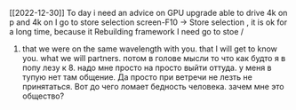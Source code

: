 [[2022-12-30]]
To day i need an advice on GPU upgrade able to drive 4k on p and 4k on
I go to store selection screen-F10 → Store selection , it is ok for a long time, because it Rebuilding framework
I need go to stoe /
1. that we were on the same wavelength with you. that I will get to know you. what we will   partners. потом в голове мысли то что как будто я в попу лезу к 8. надо мне просто на просто выйти оттуда. у меня в тупую нет там общение. Да просто при ветречи не лезть не принятаться. Вот до чего  ломает бедность человека. зачем мне это общество?